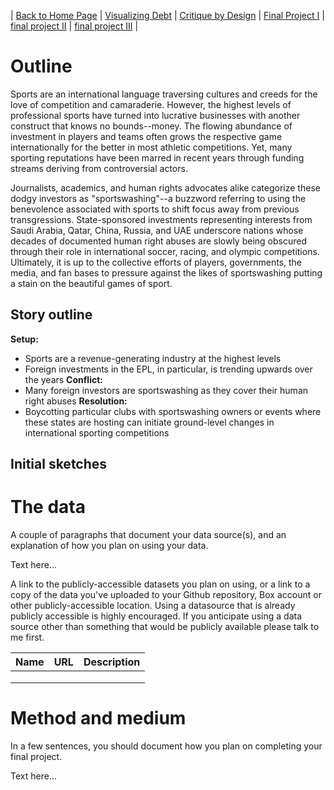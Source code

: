 | [Back to Home Page](https://cmustudent.github.io/tswd-portfolio-templates/) | [Visualizing Debt](visualizing-government-debt) | [Critique by Design](critique-by-design) | [Final Project I](final-project-part-one) | [final project II](final-project-part-two) | [final project III](final-project-part-three) |

# Outline
Sports are an international language traversing cultures and creeds for the love of competition and camaraderie. However, the highest levels of professional sports have turned into lucrative businesses with another construct that knows no bounds--money. The flowing abundance of investment in players and teams often grows the respective game internationally for the better in most athletic competitions. Yet, many sporting reputations have been marred in recent years through funding streams deriving from controversial actors.

Journalists, academics, and human rights advocates alike categorize these dodgy investors as "sportswashing"--a buzzword referring to using the benevolence associated with sports to shift focus away from previous transgressions. State-sponsored investments representing interests from Saudi Arabia, Qatar, China, Russia, and UAE underscore nations whose decades of documented human right abuses are slowly being obscured through their role in international soccer, racing, and olympic competitions. Ultimately, it is up to the collective efforts of players, governments, the media, and fan bases to pressure against the likes of sportswashing putting a stain on the beautiful games of sport. 

## Story outline
**Setup:** 
- Sports are a revenue-generating industry at the highest levels 
- Foreign investments in the EPL, in particular, is trending upwards over the years
**Conflict:** 
- Many foreign investors are sportswashing as they cover their human right abuses 
**Resolution:** 
- Boycotting particular clubs with sportswashing owners or events where these states are hosting can initiate ground-level changes in international sporting competitions

## Initial sketches

# The data
A couple of paragraphs that document your data source(s), and an explanation of how you plan on using your data. 

Text here...

A link to the publicly-accessible datasets you plan on using, or a link to a copy of the data you've uploaded to your Github repository, Box account or other publicly-accessible location. Using a datasource that is already publicly accessible is highly encouraged.  If you anticipate using a data source other than something that would be publicly available please talk to me first. 

| Name | URL | Description |
|------|-----|-------------|
|      |     |             |
|      |     |             |
|      |     |             |

# Method and medium
In a few sentences, you should document how you plan on completing your final project. 

Text here...

